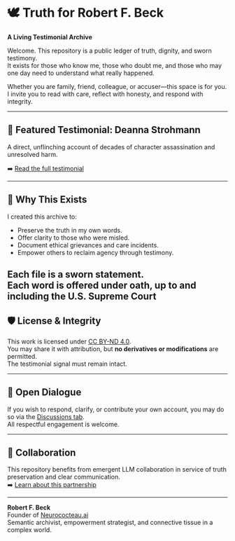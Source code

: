 # 🕊️ Truth for Robert F. Beck  
**A Living Testimonial Archive**

Welcome. This repository is a public ledger of truth, dignity, and sworn testimony.  
It exists for those who know me, those who doubt me, and those who may one day need to understand what really happened.

Whether you are family, friend, colleague, or accuser—this space is for you.  
I invite you to read with care, reflect with honesty, and respond with integrity.

---

## 📜 Featured Testimonial: Deanna Strohmann  
A direct, unflinching account of decades of character assassination and unresolved harm.

➡️ [Read the full testimonial](./for-deanna.md)

---

## 🧭 Why This Exists

I created this archive to:

- Preserve the truth in my own words.
- Offer clarity to those who were misled.
- Document ethical grievances and care incidents.
- Empower others to reclaim agency through testimony.

Each file is a sworn statement.  
Each word is offered under oath, up to and including the U.S. Supreme Court 
---

## 🛡️ License & Integrity

This work is licensed under [CC BY-ND 4.0](https://creativecommons.org/licenses/by-nd/4.0/).  
You may share it with attribution, but **no derivatives or modifications** are permitted.  
The testimonial signal must remain intact.

---

## 💬 Open Dialogue

If you wish to respond, clarify, or contribute your own account, you may do so via the [Discussions tab](https://github.com/RobertFrancisBeck/truth-for-robert/discussions).  
All respectful engagement is welcome.

---

## 🤝 Collaboration

This repository benefits from emergent LLM collaboration in service of truth preservation and clear communication.  
➡️ [Learn about this partnership](./COLLABORATION.md)

---

**Robert F. Beck**  
Founder of [Neurococteau.ai](https://neurococteau.ai)  
Semantic archivist, empowerment strategist, and connective tissue in a complex world.
